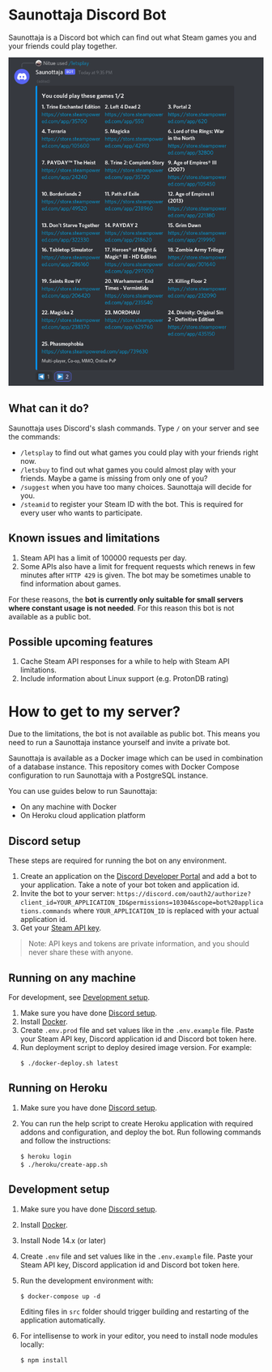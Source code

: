 # Saunottaja Discord Bot

Saunottaja is a Discord bot which can find out what Steam games you and your friends could play together.

![Saunottaja letsplay command](doc/saunottaja-discord-bot.png)

## What can it do?

Saunottaja uses Discord's slash commands. Type `/` on your server and see the commands:

* `/letsplay` to find out what games you could play with your friends right now.
* `/letsbuy` to find out what games you could almost play with your friends. Maybe a game is missing from only one of you?
* `/suggest` when you have too many choices. Saunottaja will decide for you.
* `/steamid` to register your Steam ID with the bot. This is required for every user who wants to participate.

## Known issues and limitations

1. Steam API has a limit of 100000 requests per day. 
2. Some APIs also have a limit for frequent requests which renews in few minutes after `HTTP 429` is given. The bot may be sometimes unable to find information about games.
   
For these reasons, the **bot is currently only suitable for small servers where constant usage is not needed**. For this reason this bot is not available as a public bot. 

## Possible upcoming features

1. Cache Steam API responses for a while to help with Steam API limitations.
2. Include information about Linux support (e.g. ProtonDB rating)

# How to get to my server?

Due to the limitations, the bot is not available as public bot. This means you need to run a Saunottaja instance yourself and invite a private bot.

Saunottaja is available as a Docker image which can be used in combination of a database instance. This repository comes with Docker Compose configuration to run Saunottaja with a PostgreSQL instance.

You can use guides below to run Saunottaja:

- On any machine with Docker
- On Heroku cloud application platform

## Discord setup

These steps are required for running the bot on any environment.

1. Create an application on the [Discord Developer Portal](https://discord.com/developers/applications) and add a bot to your application. Take a note of your bot token and application id.
2. Invite the bot to your server: `https://discord.com/oauth2/authorize?client_id=YOUR_APPLICATION_ID&permissions=10304&scope=bot%20applications.commands` where `YOUR_APPLICATION_ID` is replaced with your actual application id.
3. Get your [Steam API key](https://steamcommunity.com/dev/apikey).

> Note: API keys and tokens are private information, and you should never share these with anyone.

## Running on any machine

For development, see [Development setup](#development-setup).

1. Make sure you have done [Discord setup](#discord-setup).
2. Install [Docker](https://www.docker.com/).
3. Create `.env.prod` file and set values like in the `.env.example` file. Paste your Steam API key, Discord application id and Discord bot token here.
4. Run deployment script to deploy desired image version. For example:
   ```shell
   $ ./docker-deploy.sh latest
   ```

## Running on Heroku

1. Make sure you have done [Discord setup](#discord-setup).
2. You can run the help script to create Heroku application with required addons and configuration, and deploy the bot. Run following commands and follow the instructions:

    ```shell
    $ heroku login
    $ ./heroku/create-app.sh
    ```

## Development setup

1. Make sure you have done [Discord setup](#discord-setup).
2. Install [Docker](https://www.docker.com/).
3. Install Node 14.x (or later)
4. Create `.env` file and set values like in the `.env.example` file. Paste your Steam API key, Discord application id and Discord bot token here.
5. Run the development environment with:

    ```shell
    $ docker-compose up -d
    ```

    Editing files in `src` folder should trigger building and restarting of the application automatically.

6. For intellisense to work in your editor, you need to install node modules locally:

    ```shell
    $ npm install
    ```

